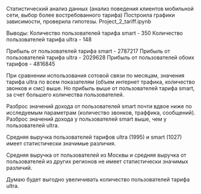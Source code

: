 Статистический анализ данных (анализ поведения клиентов мобильной сети, выбор более востребованного тарифа) Построила графики зависимости, проверила гипотезы. Project_2_tariff.ipynb

Выводы:
Количество пользователей тарифа smart -  350
Количество пользователей тарифа ultra -  148

Прибыль от пользователей тарифа smart - 2787217
Прибыль от пользователей тарифа ultra - 2029628
Прибыль от пользователей обоих тарифов - 4816845

При сравнении использования сотовой связи по месяцам, значения тарифа ultra по всем показателям (объем интернет трафика, количество звонков и смс) выше. Но прибыль выше от пользователей тарифа smart, за счет большего количества пользователей.

Разброс значений дохода от пользователей smart почти вдвое ниже по исследуемым параметрам (количество звонков, траффика, сообщений). Разброс значений дохода у пользователей smart выше, чем у пользователей ultra.

Cредняя выручка пользователей тарифов ultra (1995) и smart (1027) имеет статистически значимые различия.

Средняя выручка от пользователей из Москвы и средняя выручка от пользователей из других регионов не имеет статистически значимых различий.

Думаю будет выгодно увеличивать количество пользователей тарифа ultra.
